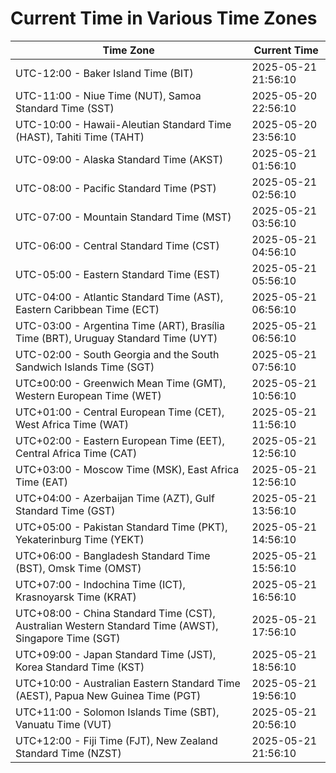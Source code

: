 # Current Time in Various Time Zones

| Time Zone | Current Time |
|-----------|--------------|
| UTC-12:00 - Baker Island Time (BIT) | 2025-05-21 21:56:10 |
| UTC-11:00 - Niue Time (NUT), Samoa Standard Time (SST) | 2025-05-20 22:56:10 |
| UTC-10:00 - Hawaii-Aleutian Standard Time (HAST), Tahiti Time (TAHT) | 2025-05-20 23:56:10 |
| UTC-09:00 - Alaska Standard Time (AKST) | 2025-05-21 01:56:10 |
| UTC-08:00 - Pacific Standard Time (PST) | 2025-05-21 02:56:10 |
| UTC-07:00 - Mountain Standard Time (MST) | 2025-05-21 03:56:10 |
| UTC-06:00 - Central Standard Time (CST) | 2025-05-21 04:56:10 |
| UTC-05:00 - Eastern Standard Time (EST) | 2025-05-21 05:56:10 |
| UTC-04:00 - Atlantic Standard Time (AST), Eastern Caribbean Time (ECT) | 2025-05-21 06:56:10 |
| UTC-03:00 - Argentina Time (ART), Brasília Time (BRT), Uruguay Standard Time (UYT) | 2025-05-21 06:56:10 |
| UTC-02:00 - South Georgia and the South Sandwich Islands Time (SGT) | 2025-05-21 07:56:10 |
| UTC±00:00 - Greenwich Mean Time (GMT), Western European Time (WET) | 2025-05-21 10:56:10 |
| UTC+01:00 - Central European Time (CET), West Africa Time (WAT) | 2025-05-21 11:56:10 |
| UTC+02:00 - Eastern European Time (EET), Central Africa Time (CAT) | 2025-05-21 12:56:10 |
| UTC+03:00 - Moscow Time (MSK), East Africa Time (EAT) | 2025-05-21 12:56:10 |
| UTC+04:00 - Azerbaijan Time (AZT), Gulf Standard Time (GST) | 2025-05-21 13:56:10 |
| UTC+05:00 - Pakistan Standard Time (PKT), Yekaterinburg Time (YEKT) | 2025-05-21 14:56:10 |
| UTC+06:00 - Bangladesh Standard Time (BST), Omsk Time (OMST) | 2025-05-21 15:56:10 |
| UTC+07:00 - Indochina Time (ICT), Krasnoyarsk Time (KRAT) | 2025-05-21 16:56:10 |
| UTC+08:00 - China Standard Time (CST), Australian Western Standard Time (AWST), Singapore Time (SGT) | 2025-05-21 17:56:10 |
| UTC+09:00 - Japan Standard Time (JST), Korea Standard Time (KST) | 2025-05-21 18:56:10 |
| UTC+10:00 - Australian Eastern Standard Time (AEST), Papua New Guinea Time (PGT) | 2025-05-21 19:56:10 |
| UTC+11:00 - Solomon Islands Time (SBT), Vanuatu Time (VUT) | 2025-05-21 20:56:10 |
| UTC+12:00 - Fiji Time (FJT), New Zealand Standard Time (NZST) | 2025-05-21 21:56:10 |
